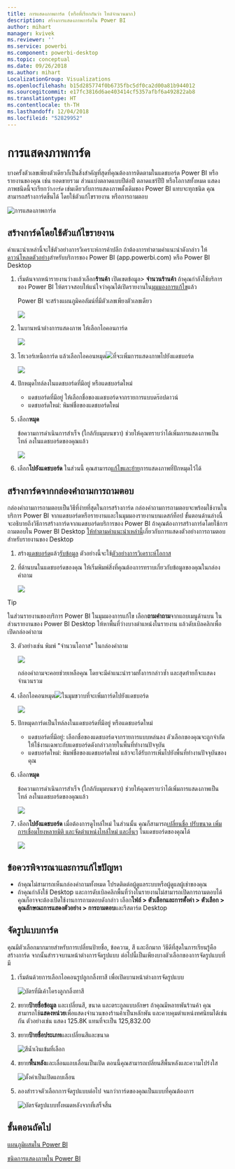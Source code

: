 ```yaml
---
title: การแสดงภาพการ์ด (หรือที่เรียกกันว่า ไทล์จำนวนมาก)
description: สร้างการแสดงภาพการ์ดใน Power BI
author: mihart
manager: kvivek
ms.reviewer: ''
ms.service: powerbi
ms.component: powerbi-desktop
ms.topic: conceptual
ms.date: 09/26/2018
ms.author: mihart
LocalizationGroup: Visualizations
ms.openlocfilehash: b15d285774f0b6735fbc5df0ca2d00a81b944012
ms.sourcegitcommit: e17fc3816d6ae403414cf5357afbf6a492822ab8
ms.translationtype: HT
ms.contentlocale: th-TH
ms.lasthandoff: 12/04/2018
ms.locfileid: "52829952"
---
```

# <a name="card-visualizations"></a>การแสดงภาพการ์ด
บางครั้งตัวเลขเพียงตัวเดียวก็เป็นสิ่งสำคัญที่สุดที่คุณต้องการติดตามในแดชบอร์ด Power BI หรือรายงานของคุณ เช่น ยอดขายรวม ส่วนแบ่งตลาดแบบปีต่อปี ตลาดแชร์ปีปี หรือโอกาสทั้งหมด แสดงภาพชนิดนี้จะเรียกว่า*การ์ด* เช่นเดียวกับการแสดงภาพดั้งเดิมของ Power BI แทบจะทุกชนิด คุณสามารถสร้างการ์ดขึ้นได้ โดยใช้ตัวแก้ไขรายงาน หรือการถามตอบ

![การแสดงภาพการ์ด](media/power-bi-visualization-card/pbi_opptuntiescard.png)

## <a name="create-a-card-using-the-report-editor"></a>สร้างการ์ดโดยใช้ตัวแก้ไขรายงาน
คำแนะนำเหล่านี้จะใช้ตัวอย่างการวิเคราะห์การค้าปลีก ถ้าต้องการทำตามคำแนะนำดังกล่าว ให้[ดาวน์โหลดตัวอย่าง](../sample-datasets.md)สำหรับบริการของ Power BI (app.powerbi.com) หรือ Power BI Desktop   

1. เริ่มต้นจากหน้ารายงานว่างแล้วเลือก**ร้านค้า** เปิดเขตข้อมูล\> **จำนวนร้านค้า** ถ้าคุณกำลังใช้บริการของ Power BI ให้ตรวจสอบให้แน่ใจว่าคุณได้เปิดรายงานใน[มุมมองการแก้ไข](../service-interact-with-a-report-in-editing-view.md)แล้ว

    Power BI จะสร้างแผนภูมิคอลัมน์ที่มีตัวเลขเพียงตัวเลขเดียว

   ![](media/power-bi-visualization-card/pbi_rptnumbertilechart.png)
2. ในบานหน้าต่างการแสดงภาพ ให้เลือกไอคอนการ์ด

   ![](media/power-bi-visualization-card/power-bi-templates.png)
6. โฮเวอร์เหนือการ์ด แล้วเลือกไอคอนหมุด![](media/power-bi-visualization-card/pbi_pintile.png)ที่จะเพิ่มการแสดงภาพไปยังแดชบอร์ด

   ![](media/power-bi-visualization-card/power-bi-pin-icon.png)
7. ปักหมุดไทล์ลงในแดชบอร์ดที่มีอยู่ หรือแดชบอร์ดใหม่

   * แดชบอร์ดที่มีอยู่ ให้เลือกชื่อของแดชบอร์ดจากรายการแบบดร๊อปดาวน์
   * แดชบอร์ดใหม่: พิมพ์ชื่อของแดชบอร์ดใหม่
8. เลือก**หมุด**

   ข้อความการดำเนินการสำเร็จ (ใกล้กับมุมบนขวา) ช่วยให้คุณทราบว่าได้เพิ่มการแสดงภาพเป็นไทล์ ลงในแดชบอร์ดของคุณแล้ว

   ![](media/power-bi-visualization-card/power-bi-success2.png)
9. เลือก**ไปยังแดชบอร์ด** ในส่วนนี้ คุณสามารถ[แก้ไขและย้าย](../service-dashboard-edit-tile.md)การแสดงภาพที่ปักหมุดไว้ได้


## <a name="create-a-card-from-the-qa-question-box"></a>สร้างการ์ดจากกล่องคำถามการถามตอบ
กล่องคำถามการถามตอบเป็นวิธีที่ง่ายที่สุดในการสร้างการ์ด กล่องคำถามการถามตอบจะพร้อมใช้งานในบริการ Power BI จากแดชบอร์ดหรือรายงานและในมุมมองรายงานบนเดสก์ท็อป ขั้นตอนด้านล่างนี้จะอธิบายถึงวิธีการสร้างการ์ดจากแดชบอร์ดบริการของ Power BI ถ้าคุณต้องการสร้างการ์ดโดยใช้การถามตอบใน Power BI Desktop [ให้ทำตามคำแนะนำเหล่านี้](https://powerbi.microsoft.com/en-us/blog/power-bi-desktop-december-feature-summary/#QandA)เกี่ยวกับการแสดงตัวอย่างการถามตอบสำหรับรายงานของ Desktop

1. สร้าง[แดชบอร์ด](../service-dashboards.md)แล้ว[รับข้อมูล](../service-get-data.md) ตัวอย่างนี้จะใช้[ตัวอย่างการวิเคราะห์โอกาส](../sample-opportunity-analysis.md)

1. ที่ด้านบนในแดชบอร์ดของคุณ ให้เริ่มพิมพ์สิ่งที่คุณต้องการทราบเกี่ยวกับข้อมูลของคุณในกล่องคำถาม 

   ![](media/power-bi-visualization-card/power-bi-q-and-a-box.png)

> [!TIP]
> ในส่วนรายงานของบริการ Power BI ในมุมมองการแก้ไข เลือก**ถามคำถาม**จากแถบเมนูด้านบน ในส่วนรายงานของ Power BI Desktop ให้หาพื้นที่ว่างบางตำแหน่งในรายงาน แล้วดับเบิลคลิกเพื่อเปิดกล่องคำถาม

3. ตัวอย่างเช่น พิมพ์ "จำนวนโอกาส" ในกล่องคำถาม

   ![](media/power-bi-visualization-card/power-bi-q-and-a.png)

   กล่องคำถามจะคอยช่วยเหลือคุณ โดยจะมีคำแนะนำรวมทั้งการกล่าวซ้ำ และสุดท้ายก็จะแสดงจำนวนรวม  
4. เลือกไอคอนหมุด![](media/power-bi-visualization-card/pbi_pintile.png)ในมุมขวาบที่จะเพิ่มการ์ดไปยังแดชบอร์ด

   ![](media/power-bi-visualization-card/power-bi-pin.png)
5. ปักหมุดการ์ดเป็นไทล์ลงในแดชบอร์ดที่มีอยู่ หรือแดชบอร์ดใหม่

   * แดชบอร์ดที่มีอยู่: เลือกชื่อของแดชบอร์ดจากรายการแบบหล่นลง ตัวเลือกของคุณจะถูกจำกัดให้ใช้งานเฉพาะกับแดชบอร์ดดังกล่าวภายในพื้นที่ทำงานปัจจุบัน
   * แดชบอร์ดใหม่: พิมพ์ชื่อของแดชบอร์ดใหม่ แล้วจะได้รับการเพิ่มไปยังพื้นที่ทำงานปัจจุบันของคุณ
6. เลือก**หมุด**

   ข้อความการดำเนินการสำเร็จ (ใกล้กับมุมบนขวา) ช่วยให้คุณทราบว่าได้เพิ่มการแสดงภาพเป็นไทล์ ลงในแดชบอร์ดของคุณแล้ว  

   ![](media/power-bi-visualization-card/power-bi-success2.png)
7. เลือก**ไปยังแดชบอร์ด** เมื่อต้องการดูไทล์ใหม่ ในส่วนนั้น คุณก็สามารถ[เปลี่ยนชื่อ ปรับขนาด เพิ่มการเชื่อมโยงหลายมิติ และจัดตำแหน่งไทล์ใหม่ และอื่นๆ](../service-dashboard-edit-tile.md) ในแดชบอร์ดของคุณได้

   ![](media/power-bi-visualization-card/power-bi-pinned.png)

## <a name="considerations-and-troubleshooting"></a>ข้อควรพิจารณาและการแก้ไขปัญหา
- ถ้าคุณไม่สามารถเห็นกล่องคำถามทั้งหมด โปรดติดต่อผู้ดูแลระบบหรือผู้ดูแลผู้เช่าของคุณ    
- ถ้าคุณกำลังใช้ Desktop และการดับเบิลคลิกพื้นที่ว่างในรายงานไม่สามารถเปิดการถามตอบได้ คุณก็อาจจะต้องเปิดใช้งานการถามตอบดังกล่าว  เลือก**ไฟล์ > ตัวเลือกและการตั้งค่า > ตัวเลือก > คุณลักษณะการแสดงตัวอย่าง > การถามตอบ**และรีสตาร์ต Desktop

## <a name="format-a-card"></a>จัดรูปแบบการ์ด
คุณมีตัวเลือกมากมายสำหรับการเปลี่ยนป้ายชื่อ, ข้อความ, สี และอีกมาก วิธีดีที่สุดในการเรียนรู้คือ สร้างการ์ด จากนั้นสำรวจบานหน้าต่างการจัดรูปแบบ ต่อไปนี้เป็นเพียงบางตัวเลือกของการจัดรูปแบบที่มี 

1. เริ่มต้นด้วยการเลือกไอคอนรูปลูกกลิ้งทาสี เพื่อเปิดบานหน้าต่างการจัดรูปแบบ 

    ![บัตรที่มีเค้าโครงลูกกลิ้งทาสี](media/power-bi-visualization-card/power-bi-format-card.png)
2. ขยาย**ป้ายชื่อข้อมูล** และเปลี่ยนสี, ขนาด และตระกูลแบบอักษร ถ้าคุณมีหลายพันร้านค้า คุณสามารถใช้**แสดงหน่วย**เพื่อแสดงจำนวนของร้านค้าเป็นหลักพัน และควบคุมตำแหน่งทศนิยมได้เช่นกัน ตัวอย่างเช่น แสดง 125.8K แทนที่จะเป็น 125,832.00

3.  ขยาย**ป้ายชื่อประเภท**และเปลี่ยนสีและขนาด

    ![สีน้ำเงินเข้มที่เลือก](media/power-bi-visualization-card/power-bi-card-format.png)

4. ขยาย**พื้นหลัง**และเลื่อนแถบเลื่อนเป็นเปิด  ตอนนี้คุณสามารถเปลี่ยนสีพื้นหลังและความโปร่งใส

    ![ตั้งค่าเป็นเปิดแถบเลื่อน](media/power-bi-visualization-card/power-bi-format-color.png)

5. ลองสำรวจตัวเลือกการจัดรูปแบบต่อไป จนกว่าการ์ดของคุณเป็นแบบที่คุณต้องการ 

    ![บัตรจัดรูปแบบทั้งหมดหลังจากที่เสร็จสิ้น](media/power-bi-visualization-card/power-bi-formatted.png)

## <a name="next-steps"></a>ขั้นตอนถัดไป
[แผนภูมิผสมใน Power BI](power-bi-visualization-combo-chart.md)

[ชนิดการแสดงภาพใน Power BI](power-bi-visualization-types-for-reports-and-q-and-a.md)
